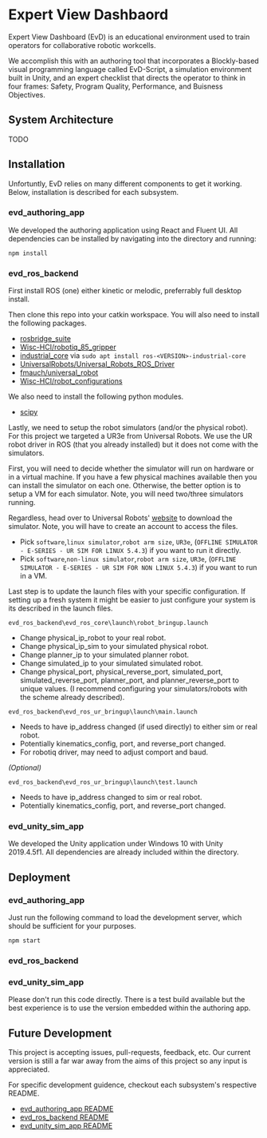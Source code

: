 # Expert View Dashbaord
Expert View Dashboard (EvD) is an educational environment used to train operators
for collaborative robotic workcells.

We accomplish this with an authoring tool that incorporates a Blockly-based visual
programming language called EvD-Script, a simulation environment built in Unity,
and an expert checklist that directs the operator to think in four frames:
Safety, Program Quality, Performance, and Buisness Objectives.

## System Architecture
TODO




## Installation
Unfortuntly, EvD relies on many different components to get it working. Below,
installation is described for each subsystem.

### evd_authoring_app
We developed the authoring application using React and Fluent UI. All dependencies
can be installed by navigating into the directory and running:

```
npm install
```

### evd_ros_backend
First install ROS (one) either kinetic or melodic, preferrably full desktop install.

Then clone this repo into your catkin workspace. You will also need to
install the following packages.

- [rosbridge_suite](http://wiki.ros.org/rosbridge_suite)
- [Wisc-HCI/robotiq_85_gripper](https://github.com/Wisc-HCI/robotiq_85_gripper)
- [industrial_core](http://wiki.ros.org/industrial_core) via `sudo apt install ros-<VERSION>-industrial-core`
- [UniversalRobots/Universal_Robots_ROS_Driver](https://github.com/UniversalRobots/Universal_Robots_ROS_Driver)
- [fmauch/universal_robot](https://github.com/fmauch/universal_robot)
- [Wisc-HCI/robot_configurations](https://github.com/Wisc-HCI/robot_configurations)

We also need to install the following python modules.

- [scipy](https://pypi.org/project/scipy/)

Lastly, we need to setup the robot simulators (and/or the physical robot). For this
project we targeted a UR3e from Universal Robots. We use the UR robot driver in
ROS (that you already installed) but it does not come with the simulators.

First, you will need to decide whether the simulator will run on hardware or in
a virtual machine. If you have a few physical machines available then you can
install the simulator on each one. Otherwise, the better option is to setup a
VM for each simulator. Note, you will need two/three simulators running.

Regardless, head over to Universal Robots' [website](https://www.universal-robots.com/download/) to download the simulator. Note, you will have to create an account to access the files.

- Pick `software`,`linux simulator`,`robot arm size`, `UR3e`, (`OFFLINE SIMULATOR - E-SERIES - UR SIM FOR LINUX 5.4.3`) if you want to run it directly.
- Pick `software`,`non-linux simulator`,`robot arm size`, `UR3e`, (`OFFLINE SIMULATOR - E-SERIES - UR SIM FOR NON LINUX 5.4.3`) if you want to run in a VM.

Last step is to update the launch files with your specific configuration. If setting up a fresh system it
might be easier to just configure your system is its described in the launch files.

`evd_ros_backend\evd_ros_core\launch\robot_bringup.launch`
- Change physical_ip_robot to your real robot.
- Change physical_ip_sim to your simulated physical robot.
- Change planner_ip to your simulated planner robot.
- Change simulated_ip to your simulated simulated robot.
- Change physical_port, physical_reverse_port, simulated_port, simulated_reverse_port, planner_port, and planner_reverse_port to unique values. (I recommend configuring your simulators/robots with the scheme already described).

`evd_ros_backend\evd_ros_ur_bringup\launch\main.launch`
- Needs to have ip_address changed (if used directly) to either sim or real robot.
- Potentially kinematics_config, port, and reverse_port changed.
- For robotiq driver, may need to adjust comport and baud.

*(Optional)*

`evd_ros_backend\evd_ros_ur_bringup\launch\test.launch`
- Needs to have ip_address changed to sim or real robot.
- Potentially kinematics_config, port, and reverse_port changed.

### evd_unity_sim_app
We developed the Unity application under Windows 10 with Unity 2019.4.5f1. All
dependencies are already included within the directory.



## Deployment

### evd_authoring_app
Just run the following command to load the development server, which should be
sufficient for your purposes.

```
npm start
```

### evd_ros_backend


### evd_unity_sim_app
Please don't run this code directly. There is a test build available but the best
experience is to use the version embedded within the authoring app.

## Future Development
This project is accepting issues, pull-requests, feedback, etc. Our current version
is still a far war away from the aims of this project so any input is appreciated.

For specific development guidence, checkout each subsystem's respective README.
- [evd_authoring_app README](./evd_authoring_app/README.md)
- [evd_ros_backend README](./evd_ros_backend/README.md)
- [evd_unity_sim_app README](./evd_unity_sim_app/README.md)
